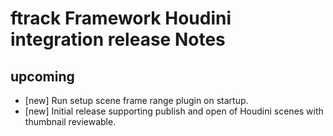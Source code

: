 # ftrack Framework Houdini integration release Notes

## upcoming

* [new] Run setup scene frame range plugin on startup.
* [new] Initial release supporting publish and open of Houdini scenes with thumbnail reviewable.
